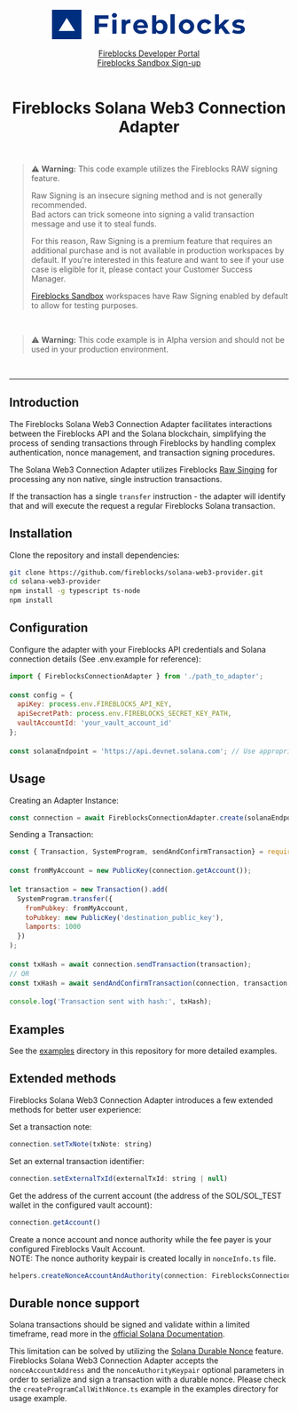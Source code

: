 
<p align="center">
  <img src="./logo.svg" width="350" alt="accessibility text">
</p>
<div align="center">

  [Fireblocks Developer Portal](https://developers.fireblocks.com) </br>
  [Fireblocks Sandbox Sign-up](https://www.fireblocks.com/developer-sandbox-sign-up/) <br/><br/>
  <h1> Fireblocks Solana Web3 Connection Adapter </h1>
</div>
<br/>


> :warning: **Warning:** 
> This code example utilizes the Fireblocks RAW signing feature. 
> 
> Raw Signing is an insecure signing method and is not generally recommended.  
> Bad actors can trick someone into signing a valid transaction message and use it to steal funds.
> 
> For this reason, Raw Signing is a premium feature that requires an additional purchase and is not available in production workspaces by default. 
> If you're interested in this feature and want to see if your use case is eligible for it, please contact your Customer Success Manager.
> 
> [Fireblocks Sandbox](https://developers.fireblocks.com/docs/sandbox-quickstart)  workspaces have Raw Signing enabled by default to allow for testing purposes.
<br/>

> :warning: **Warning:** 
> This code example is in Alpha version and should not be used in your production environment. 

<br/>
<hr/>


## Introduction

The Fireblocks Solana Web3 Connection Adapter facilitates interactions between the Fireblocks API and the Solana blockchain, simplifying the process of sending transactions through Fireblocks by handling complex authentication, nonce management, and transaction signing procedures.

The Solana Web3 Connection Adapter utilizes Fireblocks [Raw Singing](https://developers.fireblocks.com/docs/raw-message-signing-overview) for processing any non native, single instruction transactions.

If the transaction has a single `transfer` instruction - the adapter will identify that and will execute the request a regular Fireblocks Solana transaction.


## Installation

Clone the repository and install dependencies:

```bash
git clone https://github.com/fireblocks/solana-web3-provider.git
cd solana-web3-provider
npm install -g typescript ts-node
npm install
```

## Configuration

Configure the adapter with your Fireblocks API credentials and Solana connection details (See .env.example for reference):

```js
import { FireblocksConnectionAdapter } from './path_to_adapter';

const config = {
  apiKey: process.env.FIREBLOCKS_API_KEY,
  apiSecretPath: process.env.FIREBLOCKS_SECRET_KEY_PATH,
  vaultAccountId: 'your_vault_account_id'
};

const solanaEndpoint = 'https://api.devnet.solana.com'; // Use appropriate Solana RPC endpoint

```

## Usage

Creating an Adapter Instance:

```js
const connection = await FireblocksConnectionAdapter.create(solanaEndpoint, config);
```

Sending a Transaction:

```js
const { Transaction, SystemProgram, sendAndConfirmTransaction} = require('@solana/web3.js');

const fromMyAccount = new PublicKey(connection.getAccount());

let transaction = new Transaction().add(
  SystemProgram.transfer({
    fromPubkey: fromMyAccount,
    toPubkey: new PublicKey('destination_public_key'),
    lamports: 1000
  })
);

const txHash = await connection.sendTransaction(transaction);
// OR
const txHash = await sendAndConfirmTransaction(connection, transaction, []);

console.log('Transaction sent with hash:', txHash);
```

## Examples

See the [examples](https://github.com/fireblocks/solana-web3-provider/tree/main/examples) directory in this repository for more detailed examples.

## Extended methods

Fireblocks Solana Web3 Connection Adapter introduces a few extended methods for better user experience:


Set a transaction note:
```js
connection.setTxNote(txNote: string)
```


Set an external transaction identifier:
```js
connection.setExternalTxId(externalTxId: string | null)
```

Get the address of the current account (the address of the SOL/SOL_TEST wallet in the configured vault account):
```js
connection.getAccount() 
```

Create a nonce account and nonce authority while the fee payer is your configured Fireblocks Vault Account. \
NOTE: The nonce authority keypair is created locally in `nonceInfo.ts` file.

```js
helpers.createNonceAccountAndAuthority(connection: FireblocksConnectionAdapter)
```

## Durable nonce support
Solana transactions should be signed and validate within a limited timeframe, read more in the [official Solana Documentation](https://solana.com/docs/core/transactions/confirmation#transaction-expiration).

This limitation can be solved by utilizing the [Solana Durable Nonce](https://solana.com/developers/guides/advanced/introduction-to-durable-nonces) feature.
Fireblocks Solana Web3 Connection Adapter accepts the `nonceAccountAddress` and the `nonceAuthorityKeypair` optional parameters in order to serialize and sign a transaction with a durable nonce.
Please check the `createProgramCallWithNonce.ts` example in the examples directory for usage example.